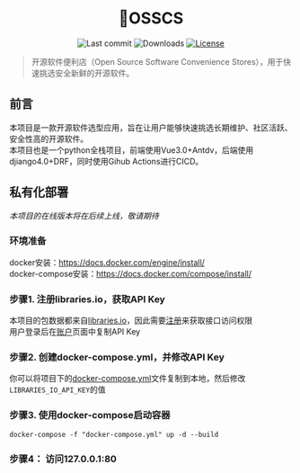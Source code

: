 <h1 align="center">&#127978;OSSCS</h1>
<p align="center">
<img src="https://img.shields.io/github/last-commit/zivenyang/osscs" alt="Last commit">
  <img src="https://img.shields.io/github/downloads/zivenyang/osscs/total" alt="Downloads">
  <a href="https://github.com/zivenyang/osscs/blob/main/LICENSE"><img src="https://img.shields.io/github/license/zivenyang/osscs" alt="License"></a>
</p>

>开源软件便利店（Open Source Software Convenience Stores），用于快速挑选安全新鲜的开源软件。


## 前言
本项目是一款开源软件选型应用，旨在让用户能够快速挑选长期维护、社区活跃、安全性高的开源软件。  
本项目也是一个python全栈项目，前端使用Vue3.0+Antdv，后端使用djiango4.0+DRF，同时使用Gihub Actions进行CICD。  

## 私有化部署
*本项目的在线版本将在后续上线，敬请期待*  
### 环境准备
docker安装：https://docs.docker.com/engine/install/  
docker-compose安装：https://docs.docker.com/compose/install/

### 步骤1. 注册libraries.io，获取API Key
本项目的包数据都来自[libraries.io](https://libraries.io/api)，因此需要[注册](https://libraries.io/account)来获取接口访问权限   
用户登录后在[账户](https://libraries.io/account)页面中复制API Key

### 步骤2. 创建docker-compose.yml，并修改API Key
你可以将项目下的[docker-compose.yml](/docker-compose.yml)文件复制到本地，然后修改`LIBRARIES_IO_API_KEY`的值

### 步骤3. 使用docker-compose启动容器
```shell
docker-compose -f "docker-compose.yml" up -d --build
```

### 步骤4： 访问127.0.0.1:80
